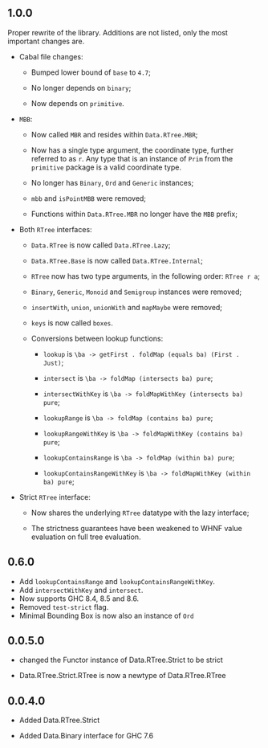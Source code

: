 ## 1.0.0

Proper rewrite of the library.
Additions are not listed, only the most important changes are.

* Cabal file changes:

  - Bumped lower bound of `base` to `4.7`;

  - No longer depends on `binary`;

  - Now depends on `primitive`.

* `MBB`:

  - Now called `MBR` and resides within `Data.RTree.MBR`;

  - Now has a single type argument, the coordinate type, further referred to as `r`.
    Any type that is an instance of `Prim` from the `primitive` package
    is a valid coordinate type.

  - No longer has `Binary`, `Ord` and `Generic` instances;

  - `mbb` and `isPointMBB` were removed;

  - Functions within `Data.RTree.MBR` no longer have the `MBB` prefix;

* Both `RTree` interfaces:

  - `Data.RTree` is now called `Data.RTree.Lazy`;

  - `Data.RTree.Base` is now called `Data.RTree.Internal`;

  - `RTree` now has two type arguments, in the following order: `RTree r a`;

  - `Binary`, `Generic`, `Monoid` and `Semigroup` instances were removed;

  - `insertWith`, `union`, `unionWith` and `mapMaybe` were removed;

  - `keys` is now called `boxes`.

  - Conversions between lookup functions:

    - `lookup` is `\ba -> getFirst . foldMap (equals ba) (First . Just)`;

    - `intersect` is `\ba -> foldMap (intersects ba) pure`;

    - `intersectWithKey` is `\ba -> foldMapWithKey (intersects ba) pure`;

    - `lookupRange` is `\ba -> foldMap (contains ba) pure`;

    - `lookupRangeWithKey` is `\ba -> foldMapWithKey (contains ba) pure`;

    - `lookupContainsRange` is `\ba -> foldMap (within ba) pure`;

    - `lookupContainsRangeWithKey` is `\ba -> foldMapWithKey (within ba) pure`;

* Strict `RTree` interface:

  - Now shares the underlying `RTree` datatype with the lazy interface;

  - The strictness guarantees have been weakened to WHNF value evaluation on full
    tree evaluation.

## 0.6.0

* Add `lookupContainsRange` and `lookupContainsRangeWithKey`.
* Add `intersectWithKey` and `intersect`.
* Now supports GHC 8.4, 8.5 and 8.6.
* Removed `test-strict` flag.
* Minimal Bounding Box is now also an instance of `Ord`

## 0.0.5.0

* changed the Functor instance of Data.RTree.Strict to be strict

* Data.RTree.Strict.RTree is now a newtype of Data.RTree.RTree

## 0.0.4.0

* Added Data.RTree.Strict

* Added Data.Binary interface for GHC 7.6
